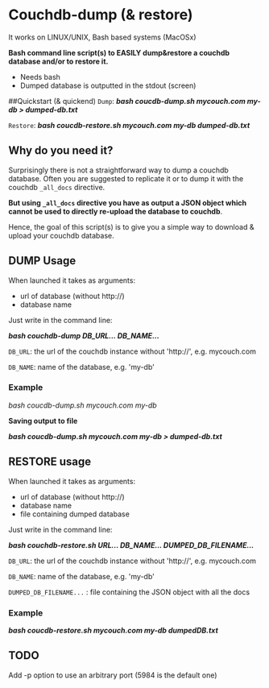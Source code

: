 Couchdb-dump (& restore)
============

It works on LINUX/UNIX, Bash based systems (MacOSx)

**Bash command line script(s) to EASILY dump&restore a couchdb database and/or to restore it.**

 * Needs bash
 * Dumped database is outputted in the stdout (screen)


##Quickstart (& quickend)
`Dump`: ***bash coucdb-dump.sh mycouch.com my-db > dumped-db.txt***

`Restore`: ***bash coucdb-restore.sh mycouch.com my-db dumped-db.txt***


## Why do you need it?
Surprisingly there is not a straightforward way to dump a couchdb database. Often you are suggested to replicate it or to dump it with the couchdb `_all_docs` directive. 

**But using `_all_docs` directive you have as output a JSON object which cannot be used to directly re-upload the database to couchdb**.

Hence, the goal of this script(s) is to give you a simple way to download & upload your couchdb database.


## DUMP Usage

When launched it takes as arguments:

* url of database (without http://)
* database name

Just write in the command line:

***bash couchdb-dump DB_URL... DB_NAME...***

  `DB_URL`: the url of the couchdb instance without 'http://', e.g. mycouch.com
  
  `DB_NAME`: name of the database, e.g. 'my-db'


### Example

*bash coucdb-dump.sh mycouch.com my-db*

**Saving output to file**

***bash coucdb-dump.sh mycouch.com my-db > dumped-db.txt***


## RESTORE usage

When launched it takes as arguments:

* url of database (without http://)
* database name
* file containing dumped database

Just write in the command line:

***bash couchdb-restore.sh URL... DB_NAME... DUMPED_DB_FILENAME...***

  `DB_URL`: the url of the couchdb instance without 'http://', e.g. mycouch.com
  
  `DB_NAME`: name of the database, e.g. 'my-db'
  
  `DUMPED_DB_FILENAME...` : file containing the JSON object with all the docs
  
  
  
### Example

***bash coucdb-restore.sh mycouch.com my-db dumpedDB.txt***



## TODO
Add -p option to use an arbitrary port (5984 is the default one)

